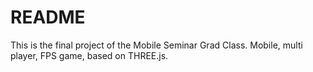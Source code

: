 # README #

This is the final project of  the Mobile Seminar Grad Class. Mobile, multi player, FPS game, based on THREE.js.  

